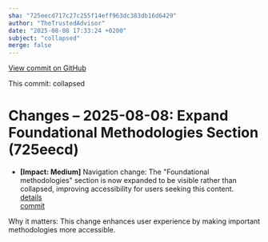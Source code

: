 ```yaml
---
sha: "725eecd717c27c255f14eff963dc383db16d6429"
author: "TheTrustedAdvisor"
date: "2025-08-08 17:33:24 +0200"
subject: "collapsed"
merge: false
---
```


[View commit on GitHub](https://github.com/TheTrustedAdvisor/FabricAdoptionFramework/commit/725eecd717c27c255f14eff963dc383db16d6429)

This commit: collapsed

# Changes – 2025-08-08: Expand Foundational Methodologies Section (725eecd)

- **[Impact: Medium]** Navigation change: The "Foundational methodologies" section is now expanded to be visible rather than collapsed, improving accessibility for users seeking this content.  
   [details](/docs/about/changes/2025-08-08-collapsed)  
   [commit](https://github.com/TheTrustedAdvisor/FabricAdoptionFramework/commit/725eecd717c27c255f14eff963dc383db16d6429)  

Why it matters: This change enhances user experience by making important methodologies more accessible.
